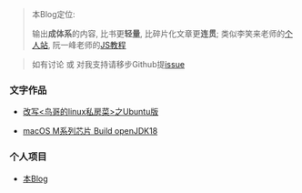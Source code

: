 > 本Blog定位:
> 
> 输出**成体系**的内容, 比书更**轻量**, 比碎片化文章更**连贯**; 类似李笑来老师的[个人站](https://lixiaolai.com/), 阮一峰老师的[JS教程](https://wangdoc.com/javascript/)

> 如有讨论 或 对我支持请移步Github提[issue](https://github.com/lijileiGood/lijileiGood.github.io/issues)

### 文字作品

- [改写<鸟哥的linux私房菜>之Ubuntu版](/linux/)

- [macOS M系列芯片 Build openJDK18](/java/)

### 个人项目

- [本Blog](https://github.com/lijileiGood/lijileiGood.github.io)

